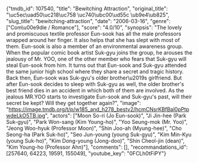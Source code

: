 {"tmdb_id": 107540, "title": "Bewitching Attraction", "original_title": "\uc5ec\uad50\uc218\uc758 \uc740\ubc00\ud55c \ub9e4\ub825", "slug_title": "bewitching-attraction", "date": "2006-03-16", "genre": ["Com\u00e9die / Romance"], "score": "4.0/10", "synopsis": "The lovely and promiscuous textile professor Eun-sook has all the male professors wrapped around her finger. It also helps that she has slept with most of them. Eun-sook is also a member of an environmental awareness group. When the popular comic book artist Suk-gyu joins the group, he arouses the jealousy of Mr. YOO, one of the other member who fears that Suk-gyu will steal Eun-sook from him. It turns out that Eun-sook and Suk-gyu attended the same junior high school where they share a secret and tragic history. Back then, Eun-sook was Suk-gyu's older brother\u2019s girlfriend. But after Eun-sook decides to sleep with Suk-gyu as well, the older brother's best friend dies in an accident in which both of them are involved. As the jealous MR.YOO starts to investigate Eun-sook and Suk-gyu's past, will their secret be kept? Will they get together again?", "image": "https://image.tmdb.org/t/p/w185_and_h278_bestv2/hcmCNsrKBfBal0pPtpwdeLkO5TB.jpg", "actors": ["Moon So-ri (Jo Eun-sook)", "Ji Jin-hee (Park Suk-gyu)", "Park Won-sang (Kim Young-ho)", "Yoo Seung-mok (Mr. Yoo)", "Jeong Woo-hyuk (Professor Moon)", "Shin Joo-ah (Myung-hee)", "Cho Seong-ha (Park Suk-ho)", "Seo Jun-young (young Suk-gyu)", "Kim Min-Kyu (young Suk-ho)", "Kim Dong-young (Jong-doo)", "Shin Cheol-jin (dean)", "Kim Young-ho (Professor Ahn)"], "comments": [], "recommandations_id": [257640, 64223, 19591, 155049], "youtube_key": "0FCLh0tFiPY"}
